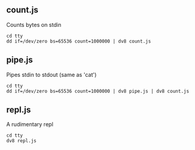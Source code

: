 ## count.js

Counts bytes on stdin

```
cd tty
dd if=/dev/zero bs=65536 count=1000000 | dv8 count.js
```

## pipe.js

Pipes stdin to stdout (same as 'cat')

```
cd tty
dd if=/dev/zero bs=65536 count=1000000 | dv8 pipe.js | dv8 count.js
```

## repl.js

A rudimentary repl

```
cd tty
dv8 repl.js
```
